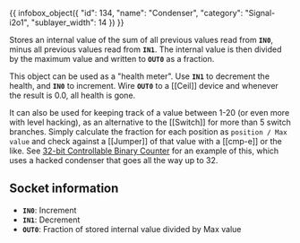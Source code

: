 {{ infobox_object({
	"id": 134,
	"name": "Condenser",
	"category": "Signal-i2o1",
	"sublayer_width": 14
}) }}

Stores an internal value of the sum of all previous values read from **`IN0`**, minus all previous values read from **`IN1`**. The internal value is then divided by the maximum value and written to **`OUT0`** as a fraction.

This object can be used as a "health meter". Use **`IN1`** to decrement the health, and **`IN0`** to increment. Wire **`OUT0`** to a [[Ceil]] device and whenever the result is 0.0, all health is gone.

It can also be used for keeping track of a value between 1-20 (or even more with level hacking), as an alternative to the [[Switch]] for more than 5 switch branches. Simply calculate the fraction for each position as `position / Max value` and check against a [[Jumper]] of that value with a [[cmp-e]] or the like. See [32-bit Controllable Binary Counter](/level/8) for an example of this, which uses a hacked condenser that goes all the way up to 32.

## Socket information
- **`IN0`**: Increment
- **`IN1`**: Decrement
- **`OUT0`**: Fraction of stored internal value divided by Max value
